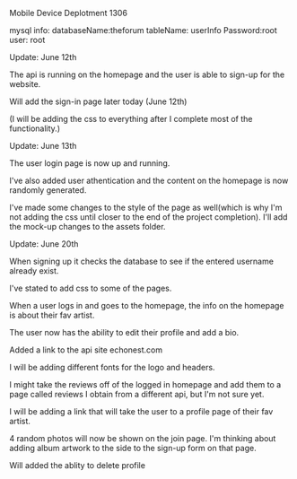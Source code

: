 Mobile Device Deplotment 1306

mysql info:
databaseName:theforum
tableName: userInfo
Password:root
user: root

Update: June 12th 

The api is running on the homepage and the user is able to sign-up for the website. 

Will add the sign-in page later today (June 12th)

(I will be adding the css to everything after I complete most of the functionality.)

Update: June 13th

The user login page is now up and running.

I've also added user athentication and the content on the homepage is now randomly generated.

I've made some changes to the style of the page as well(which is why I'm not adding the css until closer to the end of the project completion). I'll add the mock-up changes to the assets folder. 

Update: June 20th

When signing up it checks the database to see if the entered username already exist. 

I've stated to add css to some of the pages.

When a user logs in and goes to the homepage, the info on the homepage is about their fav artist.

The user now has the ability to edit their profile and add a bio.

Added a link to the api site echonest.com

I will be adding different fonts for the logo and headers.

I might take the reviews off of the logged in homepage and add them to a page called reviews I obtain from a different api, but I'm not sure yet.

I will be adding a link that will take the user to a profile page of their fav artist. 

4 random photos will now be shown on the join page. I'm thinking about adding album artwork to the side to the sign-up form on that page. 

Will added the ablity to delete profile 